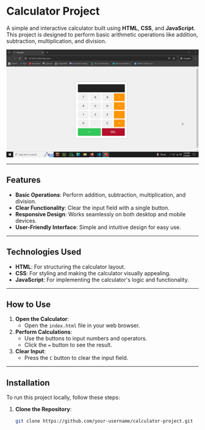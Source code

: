 # Calculator Project

A simple and interactive calculator built using **HTML**, **CSS**, and **JavaScript**. This project is designed to perform basic arithmetic operations like addition, subtraction, multiplication, and division.

![Calculator Screenshot](./calculator.png) <!-- Add a screenshot if available -->

---

## Features
- **Basic Operations**: Perform addition, subtraction, multiplication, and division.
- **Clear Functionality**: Clear the input field with a single button.
- **Responsive Design**: Works seamlessly on both desktop and mobile devices.
- **User-Friendly Interface**: Simple and intuitive design for easy use.

---

## Technologies Used
- **HTML**: For structuring the calculator layout.
- **CSS**: For styling and making the calculator visually appealing.
- **JavaScript**: For implementing the calculator's logic and functionality.

---

## How to Use
1. **Open the Calculator**:
   - Open the `index.html` file in your web browser.
2. **Perform Calculations**:
   - Use the buttons to input numbers and operators.
   - Click the `=` button to see the result.
3. **Clear Input**:
   - Press the `C` button to clear the input field.

---

## Installation
To run this project locally, follow these steps:

1. **Clone the Repository**:
   ```bash
   git clone https://github.com/your-username/calculator-project.git
